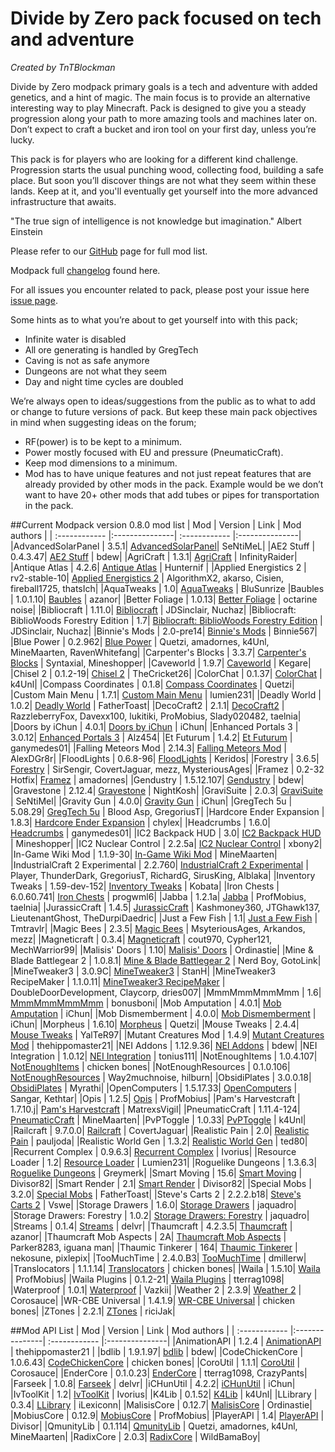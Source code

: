 # Divide by Zero pack focused on tech and adventure
*Created by TnTBlockman*

Divide by Zero modpack primary goals is a tech and adventure with added genetics, and a hint of magic. The main focus is to provide an alternative interesting way to play Minecraft. Pack is designed to give you a steady progression along your path to more amazing tools and machines later on. Don’t expect to craft a bucket and iron tool on your first day, unless you’re lucky.

This pack is for players who are looking for a different kind challenge. Progression starts the usual punching wood, collecting food, building a safe place. But soon you’ll discover things are not what they seem within these lands. Keep at it, and you'll eventually get yourself into the more advanced infrastructure that awaits.

"The true sign of intelligence is not knowledge but imagination."
Albert Einstein

Please refer to our [GitHub](https://github.com/tntblockman/TnTpack-Modpack) page for full mod list.

Modpack full [changelog](https://github.com/tntblockman/TnTpack-Modpack/blob/master/changelog) found here.

For all issues you encounter related to pack, please post your issue here [issue page](https://github.com/tntblockman/TnTpack-Modpack/issues).

Some hints as to what you’re about to get yourself into with this pack;

* Infinite water is disabled 
* All ore generating is handled by GregTech
* Caving is not as safe anymore
* Dungeons are not what they seem
* Day and night time cycles are doubled

We’re always open to ideas/suggestions from the public as to what to add or change to future versions of pack.  But keep these main pack objectives in mind when suggesting ideas on the forum;

* RF(power) is to be kept to a minimum.
* Power mostly focused with EU and pressure (PneumaticCraft).
* Keep mod dimensions to a minimum.
* Mod has to have unique features and not just repeat features that are already provided by other mods in the pack.        Example would be we don’t want to have 20+ other mods that add tubes or pipes for transportation in the pack. 

##Current Modpack version 0.8.0 mod list
| Mod | Version | Link | Mod authors |
| :------------ |:---------------| :------------ |:---------------|
|AdvancedSolarPanel	| 3.5.1| [AdvancedSolarPanel](http://forum.industrial-craft.net/index.php?page=Thread&postID=27306)| SeNtiMeL|
|AE2 Stuff |	0.4.3.47| [AE2 Stuff](http://minecraft.curseforge.com/mc-mods/225194-ae2-stuff) |	bdew|
|AgriCraft |	1.3.1| [AgriCraft](http://minecraft.curseforge.com/mc-mods/225635) |	InfinityRaider|
|Antique Atlas |	4.2.6| [Antique Atlas](http://minecraft.curseforge.com/mc-mods/227795) |	Hunternif |
|Applied Energistics 2 |	rv2-stable-10| [Applied Energistics 2](http://minecraft.curseforge.com/mc-mods/223794) |	AlgorithmX2, akarso, Cisien, fireball1725, thatsIch|
|AquaTweaks |	1.0| [AquaTweaks](http://minecraft.curseforge.com/mc-mods/231659) |	BluSunrize
|Baubles |	1.0.1.10| [Baubles](http://www.curse.com/mc-mods/minecraft/227083-baubles) |	azanor|
|Better Foliage |	1.0.13| [Better Foliage](http://minecraft.curseforge.com/mc-mods/228529) |	octarine noise|
|Bibliocraft |	1.11.0| [Bibliocraft](http://minecraft.curseforge.com/mc-mods/228027) |	JDSinclair, Nuchaz|
|Bibliocraft: BiblioWoods Forestry Edition |	1.7| [Bibliocraft: BiblioWoods Forestry Edition](http://minecraft.curseforge.com/mc-mods/228363) |	JDSinclair, Nuchaz|
|Binnie's Mods |	2.0-pre14| [Binnie's Mods](http://minecraft.curseforge.com/mc-mods/223525) |	Binnie567|
|Blue Power |	0.2.962| [Blue Power](http://minecraft.curseforge.com/mc-mods/223099-blue-power) |	Quetzi, amadornes, k4Unl, MineMaarten, RavenWhitefang|
|Carpenter's Blocks |	3.3.7| [Carpenter's Blocks](http://minecraft.curseforge.com/mc-mods/228932-carpenters-blocks) |	Syntaxial, Mineshopper|
|Caveworld |	1.9.7| [Caveworld](http://www.minecraftforum.net/forums/mapping-and-modding/minecraft-mods/2217135-1-7-10-caveworld-adds-the-caveworld-dimension) |	Kegare|
|Chisel 2	| 0.1.2-19| [Chisel 2](http://minecraft.curseforge.com/mc-mods/225236)	| TheCricket26|
|ColorChat |	0.1.37| [ColorChat](http://minecraft.curseforge.com/mc-mods/221276-colorchat) |	k4Unl|
|Compass Coordinates |	0.1.8| [Compass Coordinates](http://minecraft.curseforge.com/mc-mods/231573-compass-coordinates) |	Quetzi|
|Custom Main Menu |	1.7.1| [Custom Main Menu](http://minecraft.curseforge.com/mc-mods/226406-custom-main-menu) |	lumien231|
|Deadly World |	1.0.2| [Deadly World](http://minecraft.curseforge.com/mc-mods/60098-deadly-world) |	FatherToast|
|DecoCraft2 |	2.1.1| [DecoCraft2](http://minecraft.curseforge.com/mc-mods/79616-decocraft2) |	RazzleberryFox, Davexx100, lukitiki, ProMobius, Slady020482, taelnia|
|Doors by iChun |	4.0.1| [Doors by iChun](http://minecraft.curseforge.com/mc-mods/229070-doors-by-ichun) |	iChun|
|Enhanced Portals 3 |	3.0.12| [Enhanced Portals 3](http://minecraft.curseforge.com/mc-mods/225921-enhanced-portals-3) |	Alz454|
|Et Futurum |	1.4.2| [Et Futurum](http://minecraft.curseforge.com/mc-mods/230114-et-futurum) |	ganymedes01|
|Falling Meteors Mod |	2.14.3| [Falling Meteors Mod](http://minecraft.curseforge.com/mc-mods/66776-falling-meteors-mod) |	AlexDGr8r|
|FloodLights |	0.6.8-96| [FloodLights](http://minecraft.curseforge.com/mc-mods/224728-floodlights) |	Keridos|
|Forestry	| 3.6.5| [Forestry](http://minecraft.curseforge.com/mc-mods/59751-forestry)	| SirSengir, CovertJaguar, mezz, MysteriousAges|
|Framez	| 0.2-32 Hotfix| [Framez](http://minecraft.curseforge.com/mc-mods/76118-framez)	| amadornes|
|Gendustry	| 1.5.12.107| [Gendustry](http://minecraft.curseforge.com/mc-mods/70492-gendustry)	| bdew|
|Gravestone	| 2.12.4| [Gravestone](http://minecraft.curseforge.com/mc-mods/62929-gravestone_mod)	| NightKosh|
|GraviSuite	| 2.0.3| [GraviSuite](http://forum.industrial-craft.net/index.php?page=Thread&threadID=6915)	| SeNtiMel|
|Gravity Gun	| 4.0.0| [Gravity Gun](http://minecraft.curseforge.com/mc-mods/229072-gravity-gun)	| iChun|
|GregTech	5u | 5.08.29| [GregTech	5u](http://forum.industrial-craft.net/index.php?page=Thread&threadID=11488) | Blood Asp, GregoriusT|
|Hardcore Ender Expansion	| 1.8.3| [Hardcore Ender Expansion](http://minecraft.curseforge.com/mc-mods/228015-hardcore-ender-expansion)	| chylex|
|Headcrumbs	| 1.6.0| [Headcrumbs](http://minecraft.curseforge.com/mc-mods/222838-headcrumbs)	| ganymedes01|
|IC2 Backpack HUD	| 3.0| [IC2 Backpack HUD](http://forum.industrial-craft.net/index.php?page=Thread&threadID=8495)	| Mineshopper|
|IC2 Nuclear Control	| 2.2.5a| [IC2 Nuclear Control](http://forum.industrial-craft.net/index.php?page=Thread&threadID=10649)	| xbony2|
|In-Game Wiki Mod	| 1.1.9-30| [In-Game Wiki Mod](http://minecraft.curseforge.com/mc-mods/223815-in-game-wiki-mod)	| MineMaarten|
|IndustrialCraft 2 Experimental	| 2.2.760| [IndustrialCraft 2 Experimental](http://forum.industrial-craft.net/index.php?page=Thread&threadID=9843)	| Player, ThunderDark, GregoriusT, RichardG, SirusKing, Alblaka|
|Inventory Tweaks	| 1.59-dev-152| [Inventory Tweaks](http://minecraft.curseforge.com/mc-mods/223094-inventory-tweaks)	| Kobata|
|Iron Chests	| 6.0.60.741| [Iron Chests](http://minecraft.curseforge.com/mc-mods/228756-iron-chests)	| progwml6|
|Jabba	| 1.2.1a| [Jabba](http://minecraft.curseforge.com/mc-mods/73510-jabba)	| ProfMobius, taelnia|
|JurassicCraft	| 1.4.5| [JurassicCraft](http://minecraft.curseforge.com/mc-mods/226719-jurassicraft-2-0-pre-release)	| Kashmoney360, JTGhawk137, LieutenantGhost, TheDurpiDaedric|
|Just a Few Fish	| 1.1| [Just a Few Fish](http://minecraft.curseforge.com/mc-mods/235261-just-a-few-fish)	| Tmtravlr|
|Magic Bees	| 2.3.5| [Magic Bees](http://minecraft.curseforge.com/mc-mods/65764-magic-bees)	| MsyteriousAges, Arkandos, mezz|
|Magneticraft	| 0.3.4| [Magneticraft](http://minecraft.curseforge.com/mc-mods/224808-magneticraft)	| cout970, Cypher121, MechWarrior99|
|Malisis' Doors	| 1.10| [Malisis' Doors](http://minecraft.curseforge.com/mc-mods/223891-malisisdoors)	| Ordinastie|
|Mine & Blade Battlegear 2	| 1.0.8.1| [Mine & Blade Battlegear 2](http://minecraft.curseforge.com/mc-mods/59710-mb-battlegear-2)	| Nerd Boy, GotoLink|
|MineTweaker3	| 3.0.9C| [MineTweaker3](http://minecraft.curseforge.com/mc-mods/224029-minetweaker3)	| StanH|
|MineTweaker3 RecipeMaker	| 1.1.0.11| [MineTweaker3 RecipeMaker](http://minecraft.curseforge.com/mc-mods/226294-minetweaker-recipemaker)	| DoubleDoorDevelopment, Claycorp, dries007|
|MmmMmmMmmMmm	| 1.6| [MmmMmmMmmMmm](http://minecraft.curseforge.com/mc-mods/225738-mmmmmmmmmmmm)	| bonusboni|
|Mob Amputation	| 4.0.1| [Mob Amputation](http://minecraft.curseforge.com/mc-mods/229105-mob-amputation)	| iChun|
|Mob Dismemberment	| 4.0.0| [Mob Dismemberment](http://minecraft.curseforge.com/mc-mods/229067-mob-dismemberment)	| iChun|
|Morpheus	| 1.6.10| [Morpheus](http://minecraft.curseforge.com/mc-mods/69118-morpheus)	| Quetzi|
|Mouse Tweaks	| 2.4.4| [Mouse Tweaks](http://minecraft.curseforge.com/mc-mods/60089-mouse-tweaks)	| YalTeR97|
|Mutant Creatures Mod	| 1.4.9| [Mutant Creatures Mod](http://minecraft.curseforge.com/mc-mods/59203-mutant-creatures-mod)	| thehippomaster21|
|NEI Addons	| 1.12.9.36| [NEI Addons](http://minecraft.curseforge.com/mc-mods/63352-nei-addons)	| bdew|
|NEI Integration	| 1.0.12| [NEI Integration](http://minecraft.curseforge.com/mc-mods/225251-nei-integration)	| tonius111|
|NotEnoughItems	| 1.0.4.107| [NotEnoughItems](http://minecraft.curseforge.com/mc-mods/222211-notenoughitems)	| chicken bones|
|NotEnoughResources	| 0.1.0.106| [NotEnoughResources](http://minecraft.curseforge.com/mc-mods/225815-notenoughresources)	| Way2muchnoise, hilburn|
|ObsidiPlates	| 3.0.0.18| [ObsidiPlates](http://minecraft.curseforge.com/mc-mods/59769-obsidiplates)	| Myrathi|
|OpenComputers	| 1.5.17.33| [OpenComputers](http://minecraft.curseforge.com/mc-mods/223008-opencomputers)	| Sangar, Kethtar|
|Opis	| 1.2.5| [Opis](http://minecraft.curseforge.com/mc-mods/73832-opis)	| ProfMobius|
|Pam's Harvestcraft	| 1.7.10.j| [Pam's Harvestcraft](http://minecraft.curseforge.com/mc-mods/221857-pams-harvestcraft)	| MatrexsVigil|
|PneumaticCraft	| 1.11.4-124| [PneumaticCraft](http://minecraft.curseforge.com/mc-mods/224125-pneumaticcraft)	| MineMaarten|
|PvPToggle	| 1.0.33| [PvPToggle](http://minecraft.curseforge.com/mc-mods/223394-pvptoggle)	| k4Unl|
|Railcraft	| 9.7.0.0| [Railcraft](http://minecraft.curseforge.com/mc-mods/51195-railcraft)	| CovertJaguar|
|Realistic Pain	| 2.0| [Realistic Pain](http://minecraft.curseforge.com/mc-mods/75541-realistic-pain)	| pauljoda|
|Realistic World Gen	| 1.3.2| [Realistic World Gen](http://www.minecraftforum.net/forums/mapping-and-modding/minecraft-mods/1281910-teds-world-gen-mods-realistic-world-gen-alpha-1-3)	| ted80|
|Recurrent Complex	| 0.9.6.3| [Recurrent Complex](http://minecraft.curseforge.com/mc-mods/223150-recurrent-complex)	| Ivorius|
|Resource Loader	| 1.2| [Resource Loader](http://minecraft.curseforge.com/mc-mods/226447-resource-loader)	| Lumien231|
|Roguelike Dungeons	| 1.3.6.3| [Roguelike Dungeons](http://minecraft.curseforge.com/mc-mods/221585-roguelike-dungeons)	| Greymerk|
|Smart Moving	| 15.6| [Smart Moving](http://minecraft.curseforge.com/mc-mods/229858-smart-moving)	| Divisor82|
|Smart Render	| 2.1| [Smart Render](http://minecraft.curseforge.com/mc-mods/229857-smart-render)	| Divisor82|
|Special Mobs	| 3.2.0| [Special Mobs](http://minecraft.curseforge.com/mc-mods/59968-special-mobs)	| FatherToast|
|Steve's Carts 2	| 2.2.2.b18| [Steve's Carts 2](http://minecraft.curseforge.com/mc-mods/228625-steves-carts-2)	| Vswe|
|Storage Drawers	| 1.6.0| [Storage Drawers](http://minecraft.curseforge.com/mc-mods/223852-storage-drawers)	| jaquadro|
|Storage Drawers: Forestry	| 1.0.2| [Storage Drawers: Forestry](http://minecraft.curseforge.com/mc-mods/231147-storage-drawers-forestry-pack)	| jaquadro|
|Streams	| 0.1.4| [Streams](http://minecraft.curseforge.com/mc-mods/229769-streams)	| delvr|
|Thaumcraft	| 4.2.3.5| [Thaumcraft](http://minecraft.curseforge.com/mc-mods/223628-thaumcraft)	| azanor|
|Thaumcraft Mob Aspects	| 2A| [Thaumcraft Mob Aspects](http://minecraft.curseforge.com/mc-mods/221389-thaumcraft-mob-aspects)	| Parker8283, iguana man|
|Thaumic Tinkerer	| 164| [Thaumic Tinkerer](http://minecraft.curseforge.com/mc-mods/75598-thaumic-tinkerer)	| nekosune, pixlepix|
|TooMuchTime	| 2.4.0.B3| [TooMuchTime](http://minecraft.curseforge.com/mc-mods/222463-toomuchtime)	| dmillerw|
|Translocators	| 1.1.1.14| [Translocators](http://minecraft.curseforge.com/mc-mods/229318-translocators)	| chicken bones|
|Waila	| 1.5.10| [Waila](http://minecraft.curseforge.com/mc-mods/73488-waila)	| ProfMobius|
|Waila Plugins	| 0.1.2-21| [Waila Plugins](http://minecraft.curseforge.com/mc-mods/226119-waila-plugins)	| tterrag1098|
|Waterproof	| 1.0.1| [Waterproof](http://minecraft.curseforge.com/mc-mods/231879-waterproof)	| Vazkii|
|Weather 2	| 2.3.9| [Weather 2](http://coros.us/mods/weather2)	| Corosauce|
|WR-CBE Universal	| 1.4.1.9| [WR-CBE Universal](http://minecraft.curseforge.com/mc-mods/229314-wr-cbe-universal)	| chicken bones|
|ZTones	| 2.2.1| [ZTones](http://minecraft.curseforge.com/mc-mods/224369-ztones)	| riciJak|

##Mod API List
| Mod | Version | Link | Mod authors |
| :------------ |:---------------| :------------ |:---------------|	
|AnimationAPI	| 1.2.4 | [AnimationAPI](http://minecraft.curseforge.com/mc-mods/77191-animationapi)	| thehippomaster21 |
|bdlib	| 1.9.1.97| [bdlib](http://minecraft.curseforge.com/mc-mods/70496-bdlib)	| bdew|
|CodeChickenCore	| 1.0.6.43| [CodeChickenCore](http://minecraft.curseforge.com/mc-mods/222213-codechickencore)	| chicken bones|
|CoroUtil	| 1.1.1| [CoroUtil](http://coros.us/mods/coroutil)	| Corosauce|
|EnderCore	| 0.1.0.23| [EnderCore](http://www.curse.com/mc-mods/minecraft/231868-endercore)	| tterrag1098, CrazyPants|
|Farseek	| 1.0.8| [Farseek](http://minecraft.curseforge.com/mc-mods/229708-farseek)	| delvr|
|iCHunUtil	| 4.2.2| [iCHunUtil](http://minecraft.curseforge.com/mc-mods/229060-ichunutil)	| iChun|
|IvToolKit	| 1.2| [IvToolKit](http://minecraft.curseforge.com/mc-mods/224535-ivtoolkit)	| Ivorius|
|K4Lib	| 0.1.52| [K4Lib](http://minecraft.curseforge.com/mc-mods/224740-k4lib)	| k4Unl|
|LLibrary	| 0.3.4| [LLibrary](http://minecraft.curseforge.com/mc-mods/230798-llibrary)	| iLexiconn|
|MalisisCore	| 0.12.7| [MalisisCore](http://minecraft.curseforge.com/mc-mods/223896-malisiscore)	| Ordinastie|
|MobiusCore	| 0.12.9| [MobiusCore](http://minecraft.curseforge.com/mc-mods/76734-mobiuscore)	| ProfMobius|
|PlayerAPI	| 1.4| [PlayerAPI](http://minecraft.curseforge.com/mc-mods/228969-player-api)	| Divisor|
|QmunityLib	| 0.1.114| [QmunityLib](http://minecraft.curseforge.com/mc-mods/224785-qmunitylib)	| Quetzi, amadornes, k4Unl, MineMaarten|
|RadixCore	| 2.0.3| [RadixCore](http://minecraft.curseforge.com/mc-mods/77286-radixcore)	| WildBamaBoy|


